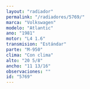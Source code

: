 ```yaml
---
layout: "radiador"
permalink: "/radiadores/5769/"
marca: "Volkswagen"
modelo: "Atlantic"
ano: "1981"
motor: "L4 1.6"
transmision: "Estándar"
parte: "M-950"
clima: "Con clima"
alto: "20 5/8"
ancho: "11 13/16"
observaciones: ""
id: "5769"
---
```


